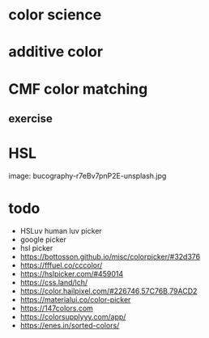 # color science

# additive color

# CMF color matching

## exercise

# HSL

image:
bucography-r7eBv7pnP2E-unsplash.jpg

# todo

- HSLuv human luv picker
- google picker
- hsl picker
- https://bottosson.github.io/misc/colorpicker/#32d376
- https://fffuel.co/cccolor/
- https://hslpicker.com/#459014
- https://css.land/lch/
- https://color.hailpixel.com/#226746,57C76B,79ACD2
- https://materialui.co/color-picker
- https://147colors.com
- https://colorsupplyyy.com/app/
- https://enes.in/sorted-colors/
